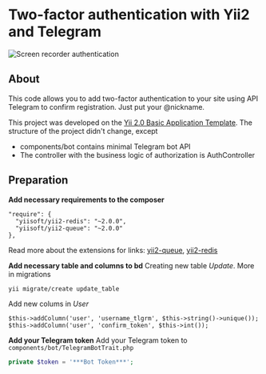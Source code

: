 Two-factor authentication with Yii2 and Telegram
=====================

![Screen recorder authentication](https://github.com/gavrikpavel/yii2-auth-telegram/blob/master/Example.gif)

## About

This code allows you to add two-factor authentication to your site using API Telegram to confirm registration.
Just put your @nickname.

This project was developed on the [Yii 2.0 Basic Application Template](https://github.com/yiisoft/yii2-app-basic).
The structure of the project didn't change, except     
* components/bot      contains minimal Telegram bot API
* The controller with the business logic of authorization is AuthController

## Preparation

**Add necessary requirements to the composer**
```
"require": {
  "yiisoft/yii2-redis": "~2.0.0",
  "yiisoft/yii2-queue": "~2.0.0"
},
```
Read more about the extensions for links: [yii2-queue](https://github.com/yiisoft/yii2-queue), [yii2-redis](https://github.com/yiisoft/yii2-redis)

**Add necessary table and columns to bd**
Creating new table _Update_. More in migrations
```
yii migrate/create update_table

```

Add new colums in _User_
```
$this->addColumn('user', 'username_tlgrm', $this->string()->unique());
$this->addColumn('user', 'confirm_token', $this->int());
```
**Add your Telegram token**
Add your Telegram token to `components/bot/TelegramBotTrait.php`
``` php
private $token = '***Bot Token***';
```

